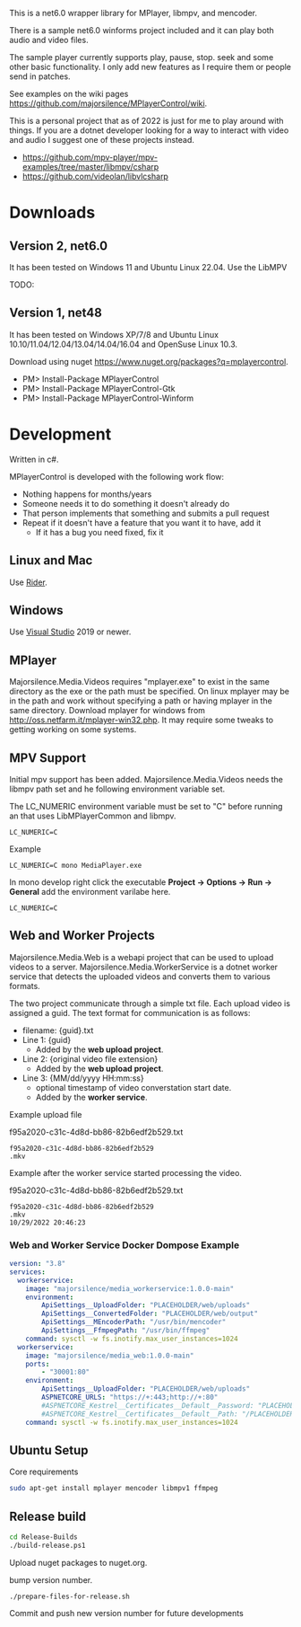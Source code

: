 This is a net6.0 wrapper library for MPlayer, libmpv, and mencoder.

There is a sample net6.0 winforms project included and it can play both audio and video files.

The sample player currently supports play, pause, stop. seek and some other basic functionality. I only add new features as I require them or people send in patches.

See examples on the wiki pages https://github.com/majorsilence/MPlayerControl/wiki.

This is a personal project that as of 2022 is just for me to play around with things.  If you are a dotnet developer looking for a way to interact with video and audio I suggest one of these projects instead.

* https://github.com/mpv-player/mpv-examples/tree/master/libmpv/csharp
* https://github.com/videolan/libvlcsharp


# Downloads

## Version 2, net6.0

It has been tested on Windows 11 and Ubuntu Linux 22.04.  Use the LibMPV

TODO:

## Version 1, net48

It has been tested on Windows XP/7/8 and Ubuntu Linux 10.10/11.04/12.04/13.04/14.04/16.04 and OpenSuse Linux 10.3.

Download using nuget https://www.nuget.org/packages?q=mplayercontrol.

* PM> Install-Package MPlayerControl
* PM> Install-Package MPlayerControl-Gtk
* PM> Install-Package MPlayerControl-Winform

# Development
Written in c#.

MPlayerControl is developed with the following work flow:

* Nothing happens for months/years
* Someone needs it to do something it doesn't already do
* That person implements that something and submits a pull request
* Repeat if it doesn't have a feature that you want it to have, add it
    * If it has a bug you need fixed, fix it


## Linux and Mac
Use [Rider](https://www.jetbrains.com/rider/).

## Windows
Use [Visual Studio](https://visualstudio.microsoft.com/vs/) 2019 or newer.

## MPlayer

Majorsilence.Media.Videos requires "mplayer.exe" to exist in the same directory as the exe or the path must be specified.  On linux mplayer may be in the path and work without specifying a path or having mplayer in the same directory.  Download mplayer for windows from http://oss.netfarm.it/mplayer-win32.php. It may require some tweaks to getting working on some systems.

## MPV Support
Initial mpv support has been added.
Majorsilence.Media.Videos needs the libmpv path set and he following environment variable set.

The LC_NUMERIC environment variable must be set to "C" before running an that uses LibMPlayerCommon and libmpv.

```
LC_NUMERIC=C
```

Example
```
LC_NUMERIC=C mono MediaPlayer.exe
```

In mono develop right click the executable __Project -> Options -> Run -> General__ add the environment varilabe here.

```
LC_NUMERIC=C
```

## Web and Worker Projects

Majorsilence.Media.Web is a webapi project that can be used to upload videos to a server.   Majorsilence.Media.WorkerService is a dotnet worker service that detects the uploaded videos and converts them to various formats.

The two project communicate through a simple txt file.   Each upload video is assigned a guid.   The text format for communication is as follows:

* filename: {guid}.txt
* Line 1: {guid}
    * Added by the __web upload project__.
* Line 2: {original video file extension}
    * Added by the __web upload project__.
* Line 3: {MM/dd/yyyy HH:mm:ss}
    * optional timestamp of video converstation start date.
    * Added by the __worker service__.

Example upload file

f95a2020-c31c-4d8d-bb86-82b6edf2b529.txt
```text
f95a2020-c31c-4d8d-bb86-82b6edf2b529
.mkv
```

Example after the worker service started processing the video.

f95a2020-c31c-4d8d-bb86-82b6edf2b529.txt
```text
f95a2020-c31c-4d8d-bb86-82b6edf2b529
.mkv
10/29/2022 20:46:23
```

### Web and Worker Service Docker Dompose Example


```yml
version: "3.8"
services:
  workerservice:
    image: "majorsilence/media_workerservice:1.0.0-main"
    environment:
        ApiSettings__UploadFolder: "PLACEHOLDER/web/uploads"
        ApiSettings__ConvertedFolder: "PLACEHOLDER/web/output"
        ApiSettings__MEncoderPath: "/usr/bin/mencoder"
        ApiSettings__FfmpegPath: "/usr/bin/ffmpeg"
    command: sysctl -w fs.inotify.max_user_instances=1024
  workerservice:
    image: "majorsilence/media_web:1.0.0-main"
    ports:
        - "30001:80"
    environment:
        ApiSettings__UploadFolder: "PLACEHOLDER/web/uploads"
        ASPNETCORE_URLS: "https://+:443;http://+:80"
        #ASPNETCORE_Kestrel__Certificates__Default__Password: "PLACEHOLDER"
        #ASPNETCORE_Kestrel__Certificates__Default__Path: "/PLACEHOLDER/certs/PLACEHOLDER.pfx"
    command: sysctl -w fs.inotify.max_user_instances=1024
```


## Ubuntu Setup

Core requirements

```bash
sudo apt-get install mplayer mencoder libmpv1 ffmpeg
```


## Release build

```bash
cd Release-Builds
./build-release.ps1
```

Upload nuget packages to nuget.org.


bump version number.

```
./prepare-files-for-release.sh
```

Commit and push new version number for future developments
